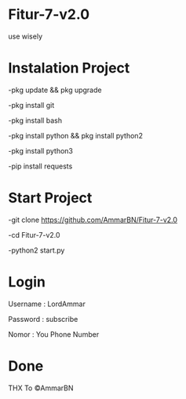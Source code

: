 # Fitur-7-v2.0
use wisely

# Instalation Project
-pkg update && pkg upgrade

-pkg install git

-pkg install bash

-pkg install python && pkg install python2

-pkg install python3

-pip install requests

# Start Project
-git clone https://github.com/AmmarBN/Fitur-7-v2.0

-cd Fitur-7-v2.0

-python2 start.py

# Login
Username : LordAmmar

Password : subscribe

Nomor : You Phone Number

# Done
THX To ©AmmarBN
